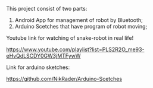This project consist of two parts:
1) Android App for management of robot by Bluetooth;
2) Arduino Scetches that have program of robot moving;
   
Youtube link for watching of snake-robot in real life!

https://www.youtube.com/playlist?list=PLS2R2O_me93-eHvQdLSCDY0GW3jMTFywW

Link for arduino sketches:

https://github.com/NikRader/Arduino-Scetches
